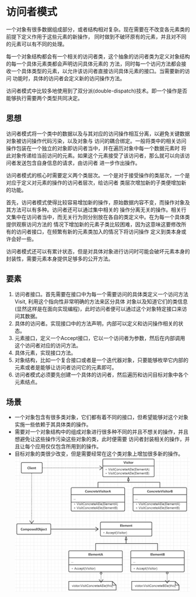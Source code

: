 # 访问者模式

一个对象有很多数据组成部分，或者结构相对复杂。现在需要在不改变各元素类的前提下定义作用于这些元素的新操作，
同时做到不破环原有的元素，并且对不同的元素可以有不同的处理。

每一个对象结构都会有一个相关的访问者类，这个抽象的访问者类为定义对象结构的每一个具体元素类都会声明访问具体元素的
方法，同时每一个访问方法都会接收一个具体类型的元素，以允许该访问者直接访问具体元素的接口。当需要新的访问
功能时，具体的访问者会定义新的访问操作方法。

访问者模式中比较多地使用到了双分派(double-dispatch)技术。即一个操作是否能够执行需要两个类型共同决定。

## 思想

访问者模式将一个类中的数据以及与其对应的访问操作相互分离，以避免关键数据对象被访问操作代码污染，以及对象与
访问的耦合绑定。一般将类中的相关访问操作包装在一个独立的对象即访问者当中，并在遍历对象中每一个数据元素时
将此对象传递给当前访问的元素。如果这个元素接受了该访问者，那么就可以向该访问者发送包含自身信息的请求，由访问者
进一步作出操作。

访问者模式的核心时需要定义两个类层次。一个是对于接受操作的类层次，一个是对应于定义对元素的操作的访问者层次，给访问者
类层次增加新的子类便增加新的功能。

首先，访问者模式使得比较容易增加新的操作，原始数据内容不变，而操作对象及其方法可以有多种。访问者还可以通过集中相关的
操作分离无关的操作。相关行文集中在访问者当中，而无关行为则分别放在各自的类定义中。在为每一个具体类提供观察访问方法的
情况下增加新的元素子类比较困难，因为这意味这要修改所有的访问者接口，在频繁有新的元素类加入的情况下将访问操作
定义到类本身或许会好一些。

访问者模式还可以有累计状态，但是对具体对象进行访问时可能会破坏元素本身的封装性，需要元素本身提供足够多的公开方法。

## 要素

1. 访问者接口。首先需要在接口中为每一个需要访问的具体类定义一个访问方法Visit, 利用这个指向性非常明确的方法来区分具体
对象以及知道它们的类信息(显然这样是在面向实现编程)，此时访问者便可以通过这个对象特定接口来访问其数据。
2. 具体的访问者。实现接口中的方法声明，内部可以定义和访问操作相关的状态。
3. 元素接口，定义一个Accept接口，它以一个访问者为参数，然后在内部调用这个访问者对应的访问方法。
4. 具体元素，实现接口方法。
5. 对象结构，比如一个复合接口或者是一个迭代器对象，只要能够枚举它内部的元素或者是能够让访问者访问它的元素即可。
6. 访问者模式必须要先创建一个具体的访问者，然后遍历和访问目标对象中各个元素结点。

## 场景

- 一个对象包含有很多类对象，它们都有着不同的接口，但希望能够对这个对象实施一些依赖于其具体类的操作。
- 需要对一个对象结构中的组成对象进行很多种不同的并且不想关的操作，并且想避免让这些操作污染这些对象的类，此时便需要
访问者封装相关的操作，并且让每个应用仅仅包含所用到的操作。
- 目标对象的类很少改变，但是需要经常在这个类对象上增加很多新的操作。
![访问者模式](../images/22-visitor.png)